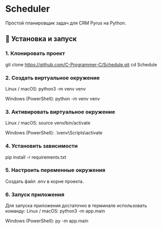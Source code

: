 # Scheduler
Простой планировщик задач для CRM Pyrus на Python.
## 🚀 Установка и запуск

### 1. Клонировать проект

git clone https://github.com/C-Programmer-C/Schedule.git
cd Schedule

### 2. Создать виртуальное окружение
Linux / macOS:
python3 -m venv venv

Windows (PowerShell):
python -m venv venv

### 3. Активировать виртуальное окружение
Linux / macOS:
source venv/bin/activate

Windows (PowerShell):
.\venv\Scripts\activate

### 4. Установить зависимости
pip install -r requirements.txt

### 5. Настроить переменные окружения
Создать файл .env в корне проекта.

### 6. Запуск приложения
Для запуска приложения достаточно в терминале использовать команду:                                                                                                                                                  Linux / macOS:
python3 -m app.main

Windows (PowerShell):
py -m app.main
